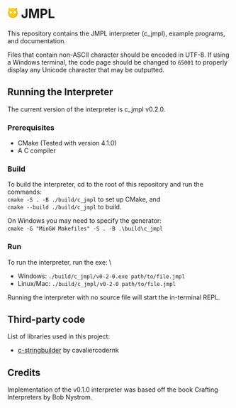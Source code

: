 # <img src="assets/JMPLMascot.png" height="24px"/> JMPL

This repository contains the JMPL interpreter (c_jmpl), example programs, and documentation.

Files that contain non-ASCII character should be encoded in UTF-8. If using a Windows terminal, the code page should be changed to `65001` to properly display any Unicode character that may be outputted.

## Running the Interpreter
The current version of the interpreter is c_jmpl v0.2.0.

### Prerequisites
- CMake (Tested with version 4.1.0)
- A C compiler

### Build
To build the interpreter, cd to the root of this repository and run the commands: \
`cmake -S . -B ./build/c_jmpl` to set up CMake, and \
`cmake --build ./build/c_jmpl` to build.

On Windows you may need to specify the generator: \
`cmake -G "MinGW Makefiles" -S . -B .\build\c_jmpl`

### Run
To run the interpreter, run the exe: \
- Windows:
  `./build/c_jmpl/v0-2-0.exe path/to/file.jmpl`
- Linux/Mac:
  `./build/c_jmpl/v0-2-0 path/to/file.jmpl`

Running the interpreter with no source file will start the in-terminal REPL.

## Third-party code
List of libraries used in this project:
- <a href="https://github.com/cavaliercoder/c-stringbuilder?tab=readme-ov-file">c-stringbuilder<a> by cavaliercodernk

## Credits
Implementation of the v0.1.0 interpreter was based off the book Crafting Interpreters by Bob Nystrom.
